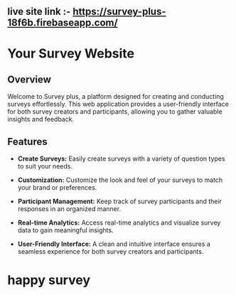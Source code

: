 ## live site link :- https://survey-plus-18f6b.firebaseapp.com/

# Your Survey Website

## Overview

Welcome to Survey plus, a platform designed for creating and conducting surveys effortlessly. This web application provides a user-friendly interface for both survey creators and participants, allowing you to gather valuable insights and feedback.

## Features

- **Create Surveys:** Easily create surveys with a variety of question types to suit your needs.
  
- **Customization:** Customize the look and feel of your surveys to match your brand or preferences.

- **Participant Management:** Keep track of survey participants and their responses in an organized manner.

- **Real-time Analytics:** Access real-time analytics and visualize survey data to gain meaningful insights.

- **User-Friendly Interface:** A clean and intuitive interface ensures a seamless experience for both survey creators and participants.

# happy survey


